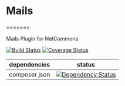 # Mails

=======

Mails Plugin for NetCommons

[![Build Status](https://travis-ci.org/NetCommons3/Mails.svg?branch=master)](https://travis-ci.org/NetCommons3/Mails)
[![Coverage Status](https://img.shields.io/coveralls/NetCommons3/Mails.svg)](https://coveralls.io/r/NetCommons3/Mails?branch=master)

| dependencies | status |
| ------------ | ------ |
| composer.json | [![Dependency Status](https://www.versioneye.com/user/projects/5665251b846d41000a000471/badge.svg?style=flat)](https://www.versioneye.com/user/projects/5665251b846d41000a000471) |
